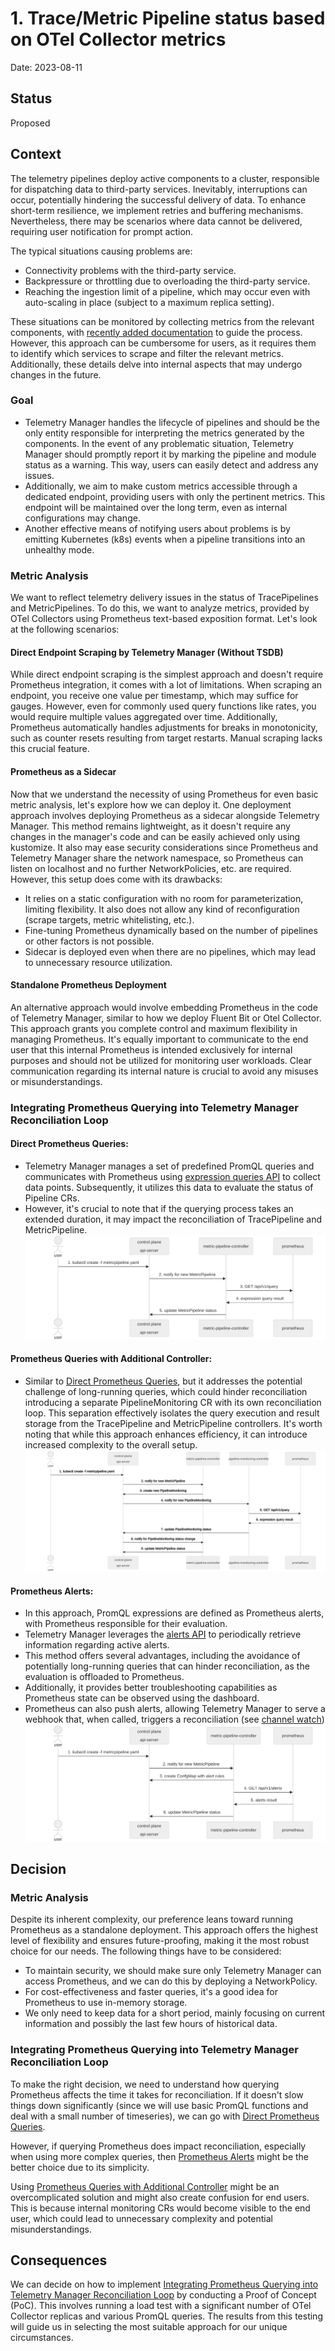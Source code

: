 # 1. Trace/Metric Pipeline status based on OTel Collector metrics

Date: 2023-08-11

## Status

Proposed

## Context

The telemetry pipelines deploy active components to a cluster, responsible for dispatching data to third-party services. 
Inevitably, interruptions can occur, potentially hindering the successful delivery of data. 
To enhance short-term resilience, we implement retries and buffering mechanisms. 
Nevertheless, there may be scenarios where data cannot be delivered, requiring user notification for prompt action.

The typical situations causing problems are:

* Connectivity problems with the third-party service.
* Backpressure or throttling due to overloading the third-party service.
* Reaching the ingestion limit of a pipeline, which may occur even with auto-scaling in place (subject to a maximum replica setting).

These situations can be monitored by collecting metrics from the relevant components, with [recently added documentation](https://github.com/kyma-project/telemetry-manager/pull/423) to guide the process. 
However, this approach can be cumbersome for users, as it requires them to identify which services to scrape and filter the relevant metrics. 
Additionally, these details delve into internal aspects that may undergo changes in the future.

### Goal

* Telemetry Manager handles the lifecycle of pipelines and should be the only entity responsible for interpreting the metrics generated by the components.
In the event of any problematic situation, Telemetry Manager should promptly report it by marking the pipeline and module status as a warning. This way, users can easily detect and address any issues.
* Additionally, we aim to make custom metrics accessible through a dedicated endpoint, providing users with only the pertinent metrics. This endpoint will be maintained over the long term, even as internal configurations may change.
* Another effective means of notifying users about problems is by emitting Kubernetes (k8s) events when a pipeline transitions into an unhealthy mode.

### Metric Analysis

We want to reflect telemetry delivery issues in the status of TracePipelines and MetricPipelines. To do this, we want to analyze metrics, provided by OTel Collectors using Prometheus text-based exposition format. Let's look at the following scenarios:

#### Direct Endpoint Scraping by Telemetry Manager (Without TSDB)

While direct endpoint scraping is the simplest approach and doesn't require Prometheus integration, it comes with a lot of limitations.
When scraping an endpoint, you receive one value per timestamp, which may suffice for gauges. However, even for commonly used query functions like rates, you would require multiple values aggregated over time.
Additionally, Prometheus automatically handles adjustments for breaks in monotonicity, such as counter resets resulting from target restarts. Manual scraping lacks this crucial feature.

#### Prometheus as a Sidecar

Now that we understand the necessity of using Prometheus for even basic metric analysis, let's explore how we can deploy it.
One deployment approach involves deploying Prometheus as a sidecar alongside Telemetry Manager.
This method remains lightweight, as it doesn't require any changes in the manager's code and can be easily achieved only using kustomize.
It also may ease security considerations since Prometheus and Telemetry Manager share the network namespace, so Prometheus can listen on localhost and no further NetworkPolicies, etc. are required.
However, this setup does come with its drawbacks:

* It relies on a static configuration with no room for parameterization, limiting flexibility. It also does not allow any kind of reconfiguration (scrape targets, metric whitelisting, etc.).
* Fine-tuning Prometheus dynamically based on the number of pipelines or other factors is not possible.
* Sidecar is deployed even when there are no pipelines, which may lead to unnecessary resource utilization.

#### Standalone Prometheus Deployment

An alternative approach would involve embedding Prometheus in the code of Telemetry Manager, similar to how we deploy Fluent Bit or Otel Collector.
This approach grants you complete control and maximum flexibility in managing Prometheus.
It's equally important to communicate to the end user that this internal Prometheus is intended exclusively for internal purposes and should not be utilized for monitoring user workloads.
Clear communication regarding its internal nature is crucial to avoid any misuses or misunderstandings.

### Integrating Prometheus Querying into Telemetry Manager Reconciliation Loop

#### Direct Prometheus Queries:
* Telemetry Manager manages a set of predefined PromQL queries and communicates with Prometheus using [expression queries API](https://prometheus.io/docs/prometheus/latest/querying/api/#expression-queries) to collect data points.
  Subsequently, it utilizes this data to evaluate the status of Pipeline CRs. 
* However, it's crucial to note that if the querying process takes an extended duration, it may impact the reconciliation of TracePipeline and MetricPipeline.
![Prometheus Integration using Direct Queries](../assets/prom-integration-direct-queries-flow.svg "Prometheus Integration using Direct Queries")

#### Prometheus Queries with Additional Controller:
* Similar to [Direct Prometheus Queries](#direct-prometheus-queries), but it addresses the potential challenge of long-running queries, which could hinder reconciliation introducing a separate PipelineMonitoring CR with its own reconciliation loop.
  This separation effectively isolates the query execution and result storage from the TracePipeline and MetricPipeline controllers.
  It's worth noting that while this approach enhances efficiency, it can introduce increased complexity to the overall setup.
![Prometheus Integration with Additional Controller](../assets/prom-integration-extra-ctrl-flow.svg "Prometheus Integration with Additional Controller")

#### Prometheus Alerts:
* In this approach, PromQL expressions are defined as Prometheus alerts, with Prometheus responsible for their evaluation.
* Telemetry Manager leverages the [alerts API](https://prometheus.io/docs/prometheus/latest/querying/api/#alerts) to periodically retrieve information regarding active alerts.
* This method offers several advantages, including the avoidance of potentially long-running queries that can hinder reconciliation, as the evaluation is offloaded to Prometheus.
* Additionally, it provides better troubleshooting capabilities as Prometheus state can be observed using the dashboard.
* Prometheus can also push alerts, allowing Telemetry Manager to serve a webhook that, when called, triggers a reconciliation (see [channel watch](https://github.com/kubernetes-sigs/controller-runtime/blob/818a2e12a70c7a6d263edd180695e4448d2de823/pkg/source/example_test.go#L42))
![Prometheus Integration using Alerts](../assets/prom-integration-alerts-flow.svg "Prometheus Integration using Alerts")

## Decision

### Metric Analysis
Despite its inherent complexity, our preference leans toward running Prometheus as a standalone deployment. This approach offers the highest level of flexibility and ensures future-proofing, making it the most robust choice for our needs.
The following things have to be considered:
* To maintain security, we should make sure only Telemetry Manager can access Prometheus, and we can do this by deploying a NetworkPolicy.
* For cost-effectiveness and faster queries, it's a good idea for Prometheus to use in-memory storage.
* We only need to keep data for a short period, mainly focusing on current information and possibly the last few hours of historical data.

### Integrating Prometheus Querying into Telemetry Manager Reconciliation Loop

To make the right decision, we need to understand how querying Prometheus affects the time it takes for reconciliation. If it doesn't slow things down significantly (since we will use basic PromQL functions and deal with a small number of timeseries), we can go with [Direct Prometheus Queries](#direct-prometheus-queries).

However, if querying Prometheus does impact reconciliation, especially when using more complex queries, then [Prometheus Alerts](#prometheus-alerts) might be the better choice due to its simplicity.

Using [Prometheus Queries with Additional Controller](#prometheus-queries-with-additional-controller) might be an overcomplicated solution and might also create confusion for end users. This is because internal monitoring CRs would become visible to the end user, which could lead to unnecessary complexity and potential misunderstandings.

## Consequences

We can decide on how to implement [Integrating Prometheus Querying into Telemetry Manager Reconciliation Loop](#integrating-prometheus-querying-into-telemetry-manager-reconciliation-loop) by conducting a Proof of Concept (PoC). This involves running a load test with a significant number of OTel Collector replicas and various PromQL queries. The results from this testing will guide us in selecting the most suitable approach for our unique circumstances.
